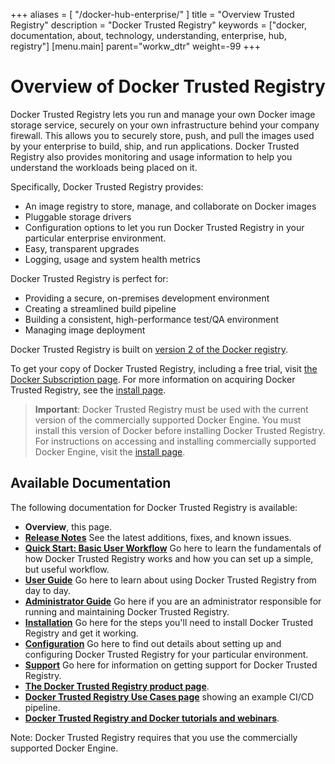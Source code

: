 
+++
aliases = [ "/docker-hub-enterprise/" ]
title = "Overview Trusted Registry"
description = "Docker Trusted Registry"
keywords = ["docker, documentation, about, technology, understanding, enterprise, hub,  registry"]
[menu.main]
parent="workw_dtr"
weight=-99
+++

# Overview of Docker Trusted Registry

Docker Trusted Registry  lets you run and manage your own Docker image
storage service, securely on your own infrastructure behind your company
firewall. This allows you to securely store, push, and pull the images used by
your enterprise to build, ship, and run applications. Docker Trusted Registry also provides
monitoring and usage information to help you understand the workloads being
placed on it.

Specifically, Docker Trusted Registry provides:

* An image registry to store, manage, and collaborate on Docker images
* Pluggable storage drivers
* Configuration options to let you run Docker Trusted Registry in your particular enterprise
environment.
* Easy, transparent upgrades
* Logging, usage and system health metrics

Docker Trusted Registry is perfect for:

* Providing a secure, on-premises development environment
* Creating a streamlined build pipeline
* Building a consistent, high-performance test/QA environment
* Managing image deployment

Docker Trusted Registry is built on [version 2 of the Docker registry](https://github.com/docker/distribution).

To get your copy of Docker Trusted Registry, including a free trial, visit [the Docker Subscription page](https://hub.docker.com/enterprise/). For more information on acquiring Docker Trusted Registry, see the [install page](install/index.md).

>   **Important**: Docker Trusted Registry must be used with the current version of the commercially
>   supported Docker Engine. You must install this version of Docker before
>   installing Docker Trusted Registry. For instructions on accessing and installing commercially
>   supported Docker Engine, visit the [install page](install/index.md#download-the-commercially-supported-docker-engine-installation-script).

## Available Documentation

The following documentation for Docker Trusted Registry is available:

* **Overview**, this page.
* [**Release Notes**](release-notes.md) See the latest additions, fixes, and known issues.
* [**Quick Start: Basic User Workflow**](quick-start.md) Go here to learn the
fundamentals of how Docker Trusted Registry works and how you can set up a simple, but useful
workflow.
* [**User Guide**](userguide.md) Go here to learn about using Docker Trusted Registry from day to
day.
* [**Administrator Guide**](adminguide.md) Go here if you are an administrator
responsible for running and maintaining Docker Trusted Registry.
* [**Installation**](install/index.md) Go here for the steps you'll need to install
Docker Trusted Registry and get it working.
* [**Configuration**](configuration.md) Go here to find out details about
setting up and configuring Docker Trusted Registry for your particular environment.
* [**Support**](install/index.md) Go here for information on getting support for Docker Trusted Registry.
* [**The Docker Trusted Registry product page**](https://www.docker.com/docker-trusted-registry).
* [**Docker Trusted Registry Use Cases page**](https://www.docker.com/products/use-cases) showing an example CI/CD pipeline.
* [**Docker Trusted Registry and Docker tutorials and webinars**](https://www.docker.com/products/resources).

Note: Docker Trusted Registry requires that you use the commercially supported Docker Engine.
